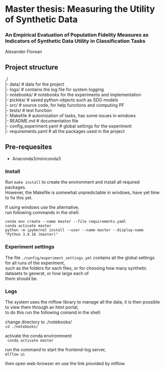 # Master thesis: Measuring the Utility of Synthetic Data
### An Empirical Evaluation of Population Fidelity Measures as Indicators of Synthetic Data Utility in Classification Tasks
Alexander Florean

## Project structure
./  
|- data/		   # data for the project   
|- logs/		   # contains the log file for system logging  
|- notebooks/	   # notebooks for the experiments and implementation  
|- pickles/		   # saved python-objects such as SDG models  
|- src/			   # source code, for help functions and computing PF    
|- tests/		   # test function  
|- Makefile		   # automization of tasks, has some issues in windows  
|- README.md	   # documentation file  
|- config_experiment.yaml  # global settings for the experiment    
|- requirements.yaml	   # all the packages used in the project  


## Pre-requesites
- Anaconda3/miniconda3

### Install
Run `make install` to create the environment and install all required packages.  
However, the Makefile is somewhat unpredictable in windows, have yet time to fix this yet.  

If using windows use the alternative,  
run following commands in the shell:    

```
conda env create --name master --file requirements.yaml
conda activate master
python -m ipykernel install --user --name master --display-name "Python 3.9.16 (master)"
```


### Experiment settings
The file `./config/experiment_settings.yml` contains all the global settings for all runs of the experiment,  
such as the folders for each files, or for choosing how many synthetic datasets to generat, or how large each of   
them should be.

### Logs

The system uses the mlflow library to manage all the data, it is then possible to view them through an html portal,   
to do this run the following comand in the shell:    

change directory to ./notebooks/  
`cd ./notebooks/`

activate the conda environmnent   
` conda activate master`

run the command to start the frontend-log server,    
`mlflow ui`

then open web-browser en use the link provided by mlflow.  